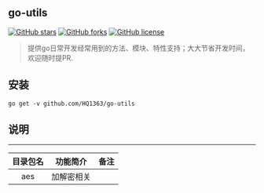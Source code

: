 ## go-utils
[![GitHub stars](https://img.shields.io/github/stars/HQ1363/go-utils)](https://github.com/HQ1363/go-utils/stargazers)
[![GitHub forks](https://img.shields.io/github/forks/HQ1363/go-utils)](https://github.com/HQ1363/go-utils/network)
[![GitHub license](https://img.shields.io/github/license/HQ1363/go-utils)](https://github.com/HQ1363/go-utils/blob/master/LICENSE)
> 提供go日常开发经常用到的方法、模块、特性支持；大大节省开发时间，欢迎随时提PR.

## 安装
```shell script
go get -v github.com/HQ1363/go-utils
```

## 说明

-----------------------------------------------------------------------------------------------------
|  目录包名   |                           功能简介                           |         备注         |
| :---------: | :----------------------------------------------------------: | :------------------: |
|     aes     |                       加解密相关                |                      |